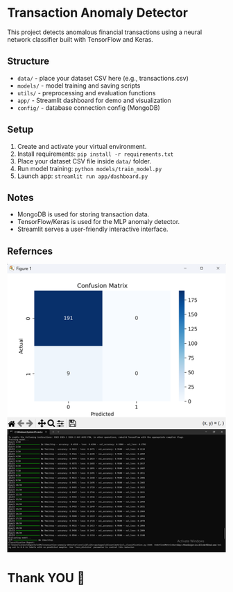 # Transaction Anomaly Detector

This project detects anomalous financial transactions using a neural network classifier built with TensorFlow and Keras.

## Structure

- `data/` - place your dataset CSV here (e.g., transactions.csv)
- `models/` - model training and saving scripts
- `utils/` - preprocessing and evaluation functions
- `app/` - Streamlit dashboard for demo and visualization
- `config/` - database connection config (MongoDB)

## Setup

1. Create and activate your virtual environment.
2. Install requirements: `pip install -r requirements.txt`
3. Place your dataset CSV file inside `data/` folder.
4. Run model training: `python models/train_model.py`
5. Launch app: `streamlit run app/dashboard.py`

## Notes

- MongoDB is used for storing transaction data.
- TensorFlow/Keras is used for the MLP anomaly detector.
- Streamlit serves a user-friendly interactive interface.

## Refernces 

<img src="https://github.com/CharanTeja-BS/transaction-anomaly-detector/blob/main/Screenshot%202025-05-22%20221630.png" alt="Project Image 1" width="600"/>

<img src="https://github.com/CharanTeja-BS/transaction-anomaly-detector/blob/main/Screenshot%202025-05-22%20221655.png" alt="Project Image 2" width="600"/>


# Thank YOU 🫶
